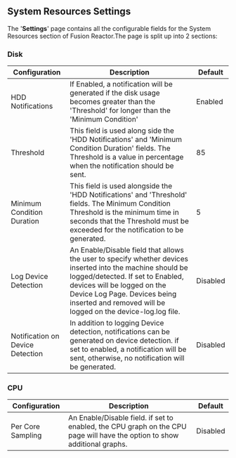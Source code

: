 ## System Resources Settings

The '**Settings**' page contains all the configurable fields for the
System Resources section of Fusion Reactor.The page is split up into 2
sections:

### Disk

|Configuration|Description|Default|
|--- |--- |--- |
|HDD Notifications|If Enabled, a notification will be generated if the disk usage becomes greater than the 'Threshold' for longer than the 'Minimum Condition'|Enabled|
|Threshold|This field is used along side the 'HDD Notifications' and 'Minimum Condition Duration' fields. The Threshold is a value in percentage when the notification should be sent.|85|
|Minimum Condition Duration|This field is used alongside the 'HDD Notifications' and 'Threshold' fields. The Minimum Condition Threshold is the minimum time in seconds that the Threshold must be exceeded for the notification to be generated.|5|
|Log Device Detection|An Enable/Disable field that allows the user to specify whether devices inserted into the machine should be logged/detected. If set to Enabled, devices will be logged on the Device Log Page. Devices being inserted and removed will be logged on the device-log.log file.|Disabled|
|Notification on Device Detection|In addition to logging Device detection, notifications can be generated on device detection. if set to enabled, a notification will be sent, otherwise, no notification will be generated.|Disabled|

### CPU

|Configuration|Description|Default|
|--- |--- |--- |
|Per Core Sampling|An Enable/Disable field. if set to enabled, the CPU graph on the CPU page will have the option to show additional graphs.|Disabled|
